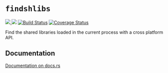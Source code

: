 # `findshlibs`

[![](http://meritbadge.herokuapp.com/findshlibs) ![](https://img.shields.io/crates/d/findshlibs.png)](https://crates.io/crates/findshlibs) [![Build Status](https://travis-ci.org/fitzgen/findshlibs.png?branch=master)](https://travis-ci.org/fitzgen/findshlibs) [![Coverage Status](https://coveralls.io/repos/github/fitzgen/findshlibs/badge.svg?branch=master)](https://coveralls.io/github/fitzgen/findshlibs?branch=master)

Find the shared libraries loaded in the current process with a cross platform
API.

## Documentation

[Documentation on docs.rs](https://docs.rs/findshlibs)
